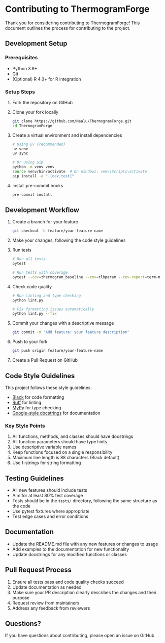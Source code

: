# Contributing to ThermogramForge

Thank you for considering contributing to ThermogramForge! This document outlines the process for contributing to the project.

## Development Setup

### Prerequisites

- Python 3.9+
- Git
- (Optional) R 4.0+ for R integration

### Setup Steps

1. Fork the repository on GitHub
2. Clone your fork locally

   ```bash
   git clone https://github.com/Naalu/ThermogramForge.git
   cd ThermogramForge
   ```

3. Create a virtual environment and install dependencies

   ```bash
   # Using uv (recommended)
   uv venv
   uv sync

   # Or using pip
   python -m venv venv
   source venv/bin/activate  # On Windows: venv\Scripts\activate
   pip install -e ".[dev,test]"
   ```

4. Install pre-commit hooks

   ```bash
   pre-commit install
   ```

## Development Workflow

1. Create a branch for your feature

   ```bash
   git checkout -b feature/your-feature-name
   ```

2. Make your changes, following the code style guidelines

3. Run tests

   ```bash
   # Run all tests
   pytest
   
   # Run tests with coverage
   pytest --cov=thermogram_baseline --cov=tlbparam --cov-report=term-missing
   ```

4. Check code quality

   ```bash
   # Run linting and type checking
   python lint.py
   
   # Fix formatting issues automatically
   python lint.py --fix
   ```

5. Commit your changes with a descriptive message

   ```bash
   git commit -m "Add feature: your feature description"
   ```

6. Push to your fork

   ```bash
   git push origin feature/your-feature-name
   ```

7. Create a Pull Request on GitHub

## Code Style Guidelines

This project follows these style guidelines:

- [Black](https://black.readthedocs.io/) for code formatting
- [Ruff](https://beta.ruff.rs/docs/) for linting
- [MyPy](https://mypy.readthedocs.io/) for type checking
- [Google-style docstrings](https://google.github.io/styleguide/pyguide.html#38-comments-and-docstrings) for documentation

### Key Style Points

1. All functions, methods, and classes should have docstrings
2. All function parameters should have type hints
3. Use descriptive variable names
4. Keep functions focused on a single responsibility
5. Maximum line length is 88 characters (Black default)
6. Use f-strings for string formatting

## Testing Guidelines

- All new features should include tests
- Aim for at least 80% test coverage
- Tests should be in the `tests/` directory, following the same structure as the code
- Use pytest fixtures where appropriate
- Test edge cases and error conditions

## Documentation

- Update the README.md file with any new features or changes to usage
- Add examples to the documentation for new functionality
- Update docstrings for any modified functions or classes

## Pull Request Process

1. Ensure all tests pass and code quality checks succeed
2. Update documentation as needed
3. Make sure your PR description clearly describes the changes and their purpose
4. Request review from maintainers
5. Address any feedback from reviewers

## Questions?

If you have questions about contributing, please open an issue on GitHub.
